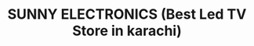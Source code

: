 ---
title: "SUNNY ELECTRONICS (Best Led TV Store in karachi)"
url: /karachi/sunny-electronics-best-led-tv-store-in-karachi/
shop: electronics
---